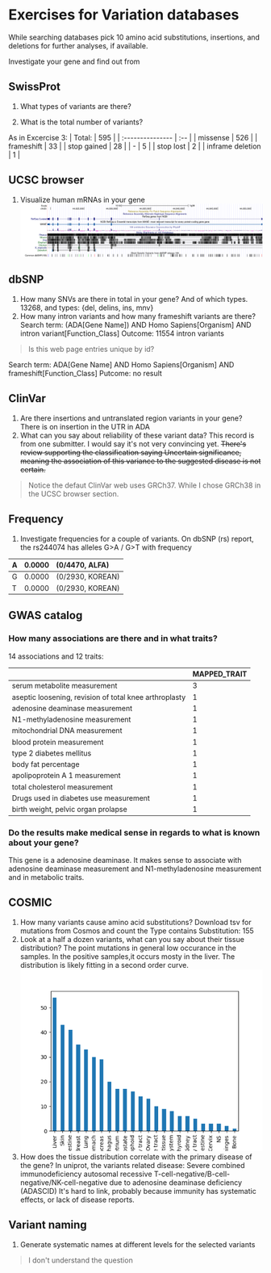 # Exercises for Variation databases

While searching databases pick 10 amino acid substitutions, insertions, and deletions for further analyses, if available.

Investigate your gene and find out from

## SwissProt

1. What types of variants are there?

2. What is the total number of variants?

As in Excercise 3:
| Total:           | 595 |
| :--------------- | :-- |
| missense         | 526 |
| frameshift       | 33  |
| stop gained      | 28  |
| -                | 5   |
| stop lost        | 2   |
| inframe deletion | 1   |

## UCSC browser

1. Visualize human mRNAs in your gene
![ADA ucsc](figures/hgt_genome_euro_ada.png)

## dbSNP

1. How many SNVs are there in total in your gene? And of which types.
13268, and types: {del, delins, ins, mnv}
2. How many intron variants and how many frameshift variants are there?
Search term: (ADA[Gene Name]) AND Homo Sapiens[Organism] AND intron variant[Function_Class]
Outcome: 11554 intron variants

>Is this web page entries unique by id?

Search term: ADA[Gene Name] AND Homo Sapiens[Organism] AND frameshift[Function_Class]
Putcome: no result

## ClinVar

1. Are there insertions and untranslated region variants in your gene?
There is on insertion in the UTR in ADA
2. What can you say about reliability of these variant data?
This record is from one submitter. I would say it's not very convincing yet. ~~There's review supporting the classification saying
Uncertain significance, meaning the association of this variance to the suggested disease is not certain.~~

> Notice the defaut ClinVar web uses GRCh37. While I chose GRCh38 in the UCSC browser section.

## Frequency

1. Investigate frequencies for a couple of variants.
On dbSNP (rs) report, the rs244074 has alleles G>A / G>T with frequency

| A   | 0.0000 | (0/4470, ALFA)   |
| :-- | :----- | :--------------- |
| G   | 0.0000 | (0/2930, KOREAN) |
| T   | 0.0000 | (0/2930, KOREAN) |

## GWAS catalog

### How many associations are there and in what traits?
14 associations and 12 traits:

|                                                        | MAPPED_TRAIT |
| :----------------------------------------------------- | :----------- |
| serum metabolite measurement                           | 3            |
| aseptic loosening, revision of total knee arthroplasty | 1            |
| adenosine deaminase measurement                        | 1            |
| N1-methyladenosine measurement                         | 1            |
| mitochondrial DNA measurement                          | 1            |
| blood protein measurement                              | 1            |
| type 2 diabetes mellitus                               | 1            |
| body fat percentage                                    | 1            |
| apolipoprotein A 1 measurement                         | 1            |
| total cholesterol measurement                          | 1            |
| Drugs used in diabetes use measurement                 | 1            |
| birth weight, pelvic organ prolapse                    | 1            |

### Do the results make medical sense in regards to what is known about your gene?

This gene is a adenosine deaminase. It makes sense to associate with adenosine deaminase measurement and N1-methyladenosine measurement and in metabolic traits.

## COSMIC

1. How many variants cause amino acid substitutions?
Download tsv for mutations from Cosmos and count the Type contains Substitution: 155
2. Look at a half a dozen variants, what can you say about their tissue distribution?
The point mutations in general low occurance in the samples. In the positive samples,it occurs mosty in the liver. The distribution is likely fitting in a second order curve.
![cosmos tissue distribution](figures/cosmos_tissue.png)
3. How does the tissue distribution correlate with the primary disease of the gene?
In uniprot, the variants related disease: Severe combined immunodeficiency autosomal recessive T-cell-negative/B-cell-negative/NK-cell-negative due to adenosine deaminase deficiency (ADASCID)
It's hard to link, probably because immunity has systematic effects, or lack of disease reports.

## Variant naming

1. Generate systematic names at different levels for the selected variants

> I don't understand the question